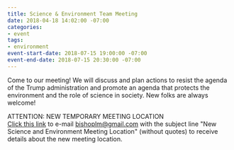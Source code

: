 ```yaml
---
title: Science & Environment Team Meeting
date: 2018-04-18 14:02:00 -07:00
categories:
- event
tags:
- environment
event-start-date: 2018-07-15 19:00:00 -07:00
event-end-date: 2018-07-15 20:30:00 -07:00
---
```


Come to our meeting! We will discuss and plan actions to resist the agenda of the Trump administration and promote an agenda that protects the environment and the role of science in society. New folks are always welcome!

ATTENTION: NEW TEMPORARY MEETING LOCATION  
[Click this link](mailto:bishoplm@gmail.com?subject=New%20Science%20and%20Environment%20Meeting%20Location) to e-mail bishoplm@gmail.com with the subject line "New Science and Environment Meeting Location" (without quotes) to receive details about the new meeting location.